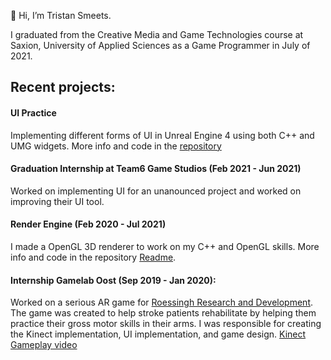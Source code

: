 👋 Hi, I’m Tristan Smeets.

I graduated from the Creative Media and Game Technologies course at Saxion, University of Applied Sciences as a Game Programmer in July of 2021.

## Recent projects:
#### UI Practice
Implementing different forms of UI in Unreal Engine 4 using both C++ and UMG widgets. More info and code in the [repository](https://github.com/TristanSmeets/UMG_Practice)

#### Graduation Internship at Team6 Game Studios (Feb 2021 - Jun 2021)
Worked on implementing UI for an unanounced project and worked on improving their UI tool.

#### Render Engine (Feb 2020 - Jul 2021)
I made a OpenGL 3D renderer to work on my C++ and OpenGL skills. More info and code in the repository [Readme](https://github.com/TristanSmeets/Render-Engine).

#### Internship Gamelab Oost (Sep 2019 - Jan 2020): 
Worked on a serious AR game for [Roessingh Research and Development](http://www.rrd.nl/).
The game was created to help stroke patients rehabilitate by helping them practice their gross motor skills in their arms.
I was responsible for creating the Kinect implementation, UI implementation, and game design.
[Kinect Gameplay video](https://youtu.be/cdIJl2K-8rk)

<!---
TristanSmeets/TristanSmeets is a ✨ special ✨ repository because its `README.md` (this file) appears on your GitHub profile.
You can click the Preview link to take a look at your changes.
--->
